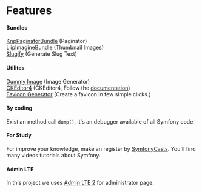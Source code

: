 # Features

#### Bundles

[KnpPaginatorBundle](https://github.com/KnpLabs/KnpPaginatorBundle) (Paginator)  
[LiipImagineBundle](https://github.com/liip/LiipImagineBundle) (Thumbnail Images)  
[Slugify](https://github.com/cocur/slugify) (Generate Slug Text)

#### Utilites
[Dummy Image](https://dummyimage.com/) (Image Generator)  
[CKEditor4](https://ckeditor5.github.io/) (CKEditor4, Follow the [documentation](https://ckeditor.com/docs/ckeditor4/latest/guide/dev_installation.html))  
[Favicon Generator](https://favicon.io/) (Create a favicon in few simple clicks.)

#### By coding

Exist an method call `dump()`, it's an debugger available of all Symfony code.

#### For Study

For improve your knowledge, make an register by [SymfonyCasts](https://symfonycasts.com/).
You'll find many videos tutorials about Symfony.

#### Admin LTE

In this project we uses [Admin LTE 2](https://github.com/ColorlibHQ/AdminLTE) for administrator page.
